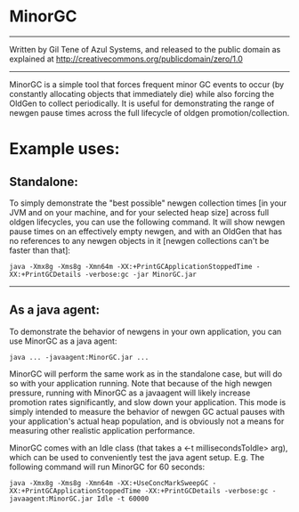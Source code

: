 # MinorGC
----------------------------------------------------------------------------

Written by Gil Tene of Azul Systems, and released to the public domain
as explained at http://creativecommons.org/publicdomain/zero/1.0

----------------------------------------------------------------------------

MinorGC is a simple tool that forces frequent minor GC events to occur
(by constantly allocating objects that immediately die) while also forcing
the OldGen to collect periodically. It is useful for demonstrating the range
of newgen pause times across the full lifecycle of oldgen promotion/collection.


# Example uses:

## Standalone:

To simply demonstrate the "best possible" newgen collection times [in your JVM and
on your machine, and for your selected heap size] across full oldgen lifecycles,
you can use the following command. It will show newgen pause times on an effectively
empty newgen, and with an OldGen that has no references to any newgen objects in
it [newgen collections can't be faster than that]:

    java -Xmx8g -Xms8g -Xmn64m -XX:+PrintGCApplicationStoppedTime -XX:+PrintGCDetails -verbose:gc -jar MinorGC.jar

----------------------------------------------------------------------------
## As a java agent:

To demonstrate the behavior of newgens in your own application, you can use
MinorGC as a java agent:

    java ... -javaagent:MinorGC.jar ...

MinorGC will perform the same work as in the standalone case, but will do so with
your application running. Note that because of the high newgen pressure, running
with MinorGC as a javaagent will likely increase promotion rates significantly,
and slow down your application. This mode is simply intended to measure the behavior
of newgen GC actual pauses with your application's actual heap population, and is obviously
not a means for measuring other realistic application performance.

MinorGC comes with an Idle class (that takes a <-t millisecondsToIdle> arg), which
can be used to conveniently test the java agent setup. E.g. The following command
will run MinorGC for 60 seconds:

    java -Xmx8g -Xms8g -Xmn64m -XX:+UseConcMarkSweepGC -XX:+PrintGCApplicationStoppedTime -XX:+PrintGCDetails -verbose:gc -javaagent:MinorGC.jar Idle -t 60000


